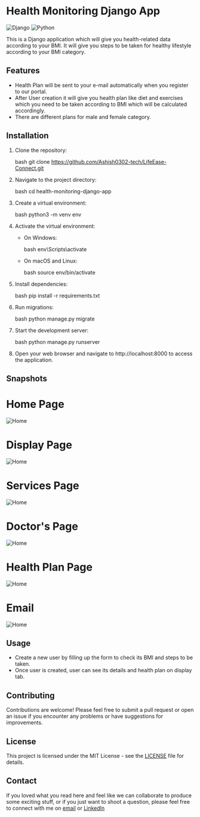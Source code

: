 # Health Monitoring Django App

![Django](https://img.shields.io/badge/Django-3.2-green)
![Python](https://img.shields.io/badge/Python-3.9-blue)

This is a Django application which will give you  health-related data according to your BMI. It will give you steps to be taken for healthy lifestyle according to your BMI category.

## Features

- Health Plan will be sent to your e-mail automatically when you register to our portal.
- After User creation it will give you health plan like diet and exercises which you need to be taken according to BMI which will be calculated accordingly.
- There are different plans for male and female category.

## Installation

1. Clone the repository:

    bash
    git clone https://github.com/Ashish0302-tech/LifeEase-Connect.git
    

2. Navigate to the project directory:

    bash
    cd health-monitoring-django-app
    

3. Create a virtual environment:

    bash
    python3 -m venv env
    

4. Activate the virtual environment:

    - On Windows:

        bash
        env\Scripts\activate
        

    - On macOS and Linux:

        bash
        source env/bin/activate
        

5. Install dependencies:

    bash
    pip install -r requirements.txt
    

6. Run migrations:

    bash
    python manage.py migrate
    

7. Start the development server:

    bash
    python manage.py runserver
    

8. Open your web browser and navigate to http://localhost:8000 to access the application.

## Snapshots

# Home Page
![Home](SnapShots/home.png)

# Display Page
![Home](SnapShots/Display.png)

# Services Page
![Home](SnapShots/Services.png)

# Doctor's Page
![Home](SnapShots/DoctorsPage.png)

# Health Plan Page
![Home](SnapShots/ViewPlan.png)

# Email
![Home](SnapShots/Email.jpeg)



## Usage

- Create a new user by filling up the form to check its BMI and steps to be taken.
- Once user is created, user can see its details and health plan on display tab.

## Contributing

Contributions are welcome! Please feel free to submit a pull request or open an issue if you encounter any problems or have suggestions for improvements.

## License

This project is licensed under the MIT License - see the [LICENSE](LICENSE) file for details.

## Contact
If you loved what you read here and feel like we can collaborate to produce some exciting stuff, or if you
just want to shoot a question, please feel free to connect with me on 
<a href="mailto:ashishkalwar03@gmail.com">email</a> or 
<a href="https://www.linkedin.com/in/ashish-kalwar/" target="_blank">LinkedIn</a>
